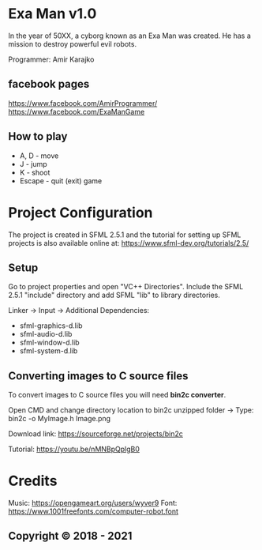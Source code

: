 # Exa Man v1.0

In the year of 50XX, a cyborg known as an Exa Man was created. He has a mission to destroy powerful evil robots.

Programmer: Amir Karajko

## facebook pages

https://www.facebook.com/AmirProgrammer/
https://www.facebook.com/ExaManGame

## How to play

* A, D - move
* J - jump
* K - shoot
* Escape - quit (exit) game

# Project Configuration

The project is created in SFML 2.5.1 and the tutorial for setting up SFML projects is also available online at: https://www.sfml-dev.org/tutorials/2.5/

## Setup

Go to project properties and open "VC++ Directories". Include the SFML 2.5.1 "include" directory and add SFML "lib" to library directories.

Linker -> Input -> Additional Dependencies:
* sfml-graphics-d.lib
* sfml-audio-d.lib
* sfml-window-d.lib
* sfml-system-d.lib

## Converting images to C source files

To convert images to C source files you will need **bin2c converter**.

Open CMD and change directory location to bin2c unzipped folder -> Type: bin2c -o MyImage.h Image.png

Download link: https://sourceforge.net/projects/bin2c

Tutorial: https://youtu.be/nMNBpQplgB0

# Credits

Music: https://opengameart.org/users/wyver9
Font: https://www.1001freefonts.com/computer-robot.font

## Copyright © 2018 - 2021
